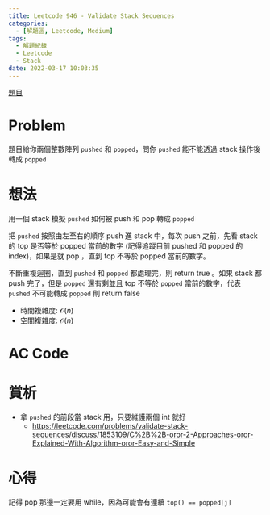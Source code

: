 ```yaml
---
title: Leetcode 946 - Validate Stack Sequences
categories:
  - [解題區, Leetcode, Medium]
tags:
  - 解題紀錄
  - Leetcode
  - Stack
date: 2022-03-17 10:03:35
---
```


[題目](https://leetcode.com/problems/validate-stack-sequences/)

# Problem

題目給你兩個整數陣列 `pushed` 和 `popped`，問你 `pushed` 能不能透過 stack 操作後轉成 `popped` 

# 想法

用一個 stack 模擬 `pushed` 如何被 push 和 pop 轉成 `popped`

把 `pushed` 按照由左至右的順序 push 進 stack 中，每次 push 之前，先看 stack 的 top 是否等於 popped 當前的數字 (記得追蹤目前 pushed 和 popped 的 index)，如果是就 pop ，直到 top 不等於 popped 當前的數字。

不斷重複迴圈，直到 `pushed` 和 `popped` 都處理完，則 return true 。如果 stack 都 push 完了，但是 `popped` 還有剩並且 top 不等於 `popped` 當前的數字，代表 `pushed` 不可能轉成 `popped` 則 return false

- 時間複雜度: $\mathcal{O}(n)$
- 空間複雜度: $\mathcal{O}(n)$

# AC Code

<script src="https://emgithub.com/embed-v2.js?target=https%3A%2F%2Fgithub.com%2Froy4801%2Fsolved_problems%2Fblob%2Fmaster%2Fleetcode%2F946.cpp%23L17-L50&style=github&type=code&showBorder=on&showLineNumbers=on&showFileMeta=on&showFullPath=on&showCopy=on"></script>

# 賞析

- 拿 `pushed` 的前段當 stack 用，只要維護兩個 int 就好
  - <https://leetcode.com/problems/validate-stack-sequences/discuss/1853109/C%2B%2B-oror-2-Approaches-oror-Explained-With-Algorithm-oror-Easy-and-Simple>

# 心得

記得 pop 那邊一定要用 while，因為可能會有連續 `top() == popped[j]`
